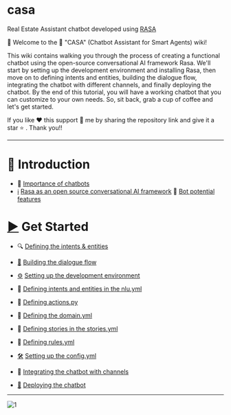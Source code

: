 # casa
Real Estate Assistant chatbot developed using [RASA](https://rasa.com/)

👋 Welcome to the 🤖 "CASA" (Chatbot Assistant for Smart Agents) wiki!

This wiki contains walking you through the process of creating a functional chatbot using the open-source conversational AI framework Rasa. We'll start by setting up the development environment and installing Rasa, then move on to defining intents and entities, building the dialogue flow, integrating the chatbot with different channels, and finally deploying the chatbot. By the end of this tutorial, you will have a working chatbot that you can customize to your own needs. So, sit back, grab a cup of coffee and let's get started.

If you like ❤️ this support 🤗 me by sharing the repository link and give it a star ⭐ . Thank you!! 


***


# 📣 Introduction
* 🤖 [Importance of chatbots](https://github.com/pmutua/casa/wiki/The-importance-of-chatbots-in-today's-world)
* [ℹ️](https://emojipedia.org/information/) [Rasa as an open source conversational AI framework](https://github.com/pmutua/casa/wiki/Rasa-as-an-open-source-conversational-AI-framework)
🌟 [Bot potential features](https://github.com/pmutua/casa/wiki/Potential-features)

# [▶️](https://emojiguide.com/symbols/play-button/#:~:text=play%20button%20%E2%96%B6%EF%B8%8F&text=This%20emoji%20is%20used%20when,You%20probably%20did!) Get Started
* 🔍 [Defining the intents & entities](https://github.com/pmutua/casa/wiki/Defining-the-intents-and-entities)
* [💬](https://emojipedia.org/speech-balloon/) [Building the dialogue flow](https://github.com/pmutua/casa/wiki/Building-the-dialogue-flow)
* [⚙️](https://emojipedia.org/gear/) [Setting up the development environment](https://github.com/pmutua/casa/wiki/Setting-up-the-development-environment)
* 🔧 [Defining intents and entities in the nlu.yml](https://github.com/pmutua/casa/wiki/Defining-intents-and-entities-in-the-NLU.yml-file)

* 🔧 [Defining actions.py](https://github.com/pmutua/casa/wiki/Defining-actions.py-file)

* 🔧 [Defining the domain.yml](https://github.com/pmutua/casa/wiki/Defining-the-domain.yml)

* 🔧 [Defining stories in the stories.yml](https://github.com/pmutua/casa/wiki/Defining-stories-in-the-stories.yml-file)

* 🔧 [Defining rules.yml](https://github.com/pmutua/casa/wiki/Defining-rules.yml-file)
* [🛠️](https://emojipedia.org/hammer-and-wrench/) [Setting up the config.yml](https://github.com/pmutua/casa/wiki/Setting-up-the-config.yml-file)
* 🔀 [Integrating the chatbot with channels](https://github.com/pmutua/casa/wiki/Defining-the-endpoints.yml-file)
* [🚀](https://emojipedia.org/rocket/) [Deploying the chatbot](https://github.com/pmutua/casa/wiki/Deploying-the-chatbot)


***
![1](https://user-images.githubusercontent.com/16241851/212312706-6113a19c-7838-4dd8-a364-58cb1d33ef08.png)
